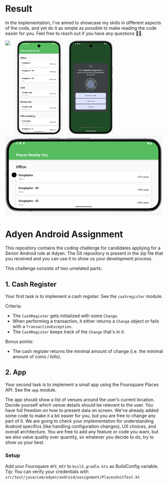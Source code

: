 # Result

In the implementation, I've aimed to showcase my skills in different aspects of the code, and yet do it as simple as possible to make reading the code easier for you.
Feel free to reach out if you have any questions 🙌🏻.

<img src="assets/screen_recording.gif" height="300" style="display: inline-block; margin-right: 10px;"/>
<img src="assets/screenshot1.png" height="300" style="display: inline-block; margin-right: 10px;"/>
<img src="assets/screenshot3.png" height="300" style="display: inline-block; margin-right: 10px;"/>
<img src="assets/screenshot2.png" width="500" style="display: inline-block; margin-right: 10px;"/>

# Adyen Android Assignment

This repository contains the coding challenge for candidates applying for a Senior Android role at Adyen.
The Git repository is present in the zip file that you received and you can use it to show us your development process.

This challenge consists of two unrelated parts:

## 1. Cash Register
Your first task is to implement a cash register. See the `cashregister` module.

Criteria:
- The `CashRegister` gets initialized with some `Change`.
- When performing a transaction, it either returns a `Change` object or fails with a `TransactionException`.
- The `CashRegister` keeps track of the `Change` that's in it.

Bonus points:
- The cash register returns the minimal amount of change (i.e. the minimal amount of coins / bills).

## 2. App
Your second task is to implement a small app using the Foursquare Places API. See the `app` module.

The app should show a list of venues around the user’s current location.
Decide yourself which venue details should be relevant to the user. You have full freedom on how to present data on screen.
We've already added some code to make it a bit easier for you, but you are free to change any part of it.
We are going to check your implementation for understanding Android specifics (like handling configuration changes), UX choices, and overall architecture.
You are free to add any feature or code you want, but we also value quality over quantity, so whatever you decide to do, try to show us your best.

### Setup
Add your Foursquare `API_KEY` to `build.gradle.kts` as BuildConfig variable.
Tip: You can verify your credentials with `src/test/java/com/adyen/android/assignment/PlacesUnitTest.kt`